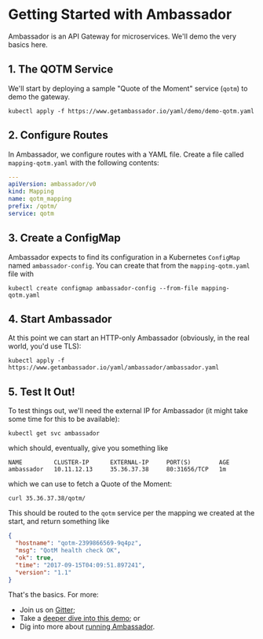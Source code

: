 # Getting Started with Ambassador

Ambassador is an API Gateway for microservices. We'll demo the very basics here.


## 1. The QOTM Service


We'll start by deploying a sample "Quote of the Moment" service (`qotm`) to demo the gateway.

```shell
kubectl apply -f https://www.getambassador.io/yaml/demo/demo-qotm.yaml
```

## 2. Configure Routes

In Ambassador, we configure routes with a YAML file. Create a file called `mapping-qotm.yaml` with the following contents:

```yaml
---
apiVersion: ambassador/v0
kind: Mapping
name: qotm_mapping
prefix: /qotm/
service: qotm
```

## 3. Create a ConfigMap

Ambassador expects to find its configuration in a Kubernetes `ConfigMap` named `ambassador-config`. You can create that from the `mapping-qotm.yaml` file with

```shell
kubectl create configmap ambassador-config --from-file mapping-qotm.yaml
```

## 4. Start Ambassador

At this point we can start an HTTP-only Ambassador (obviously, in the real world, you'd use TLS):

```shell
kubectl apply -f https://www.getambassador.io/yaml/ambassador/ambassador.yaml
```

## 5. Test It Out!

To test things out, we'll need the external IP for Ambassador (it might take some time for this to be available):

```shell
kubectl get svc ambassador
```

which should, eventually, give you something like

```
NAME         CLUSTER-IP      EXTERNAL-IP     PORT(S)        AGE
ambassador   10.11.12.13     35.36.37.38     80:31656/TCP   1m
```

which we can use to fetch a Quote of the Moment:

```shell
curl 35.36.37.38/qotm/
```

This should be routed to the `qotm` service per the mapping we created at the start, and return something like

```json
{
  "hostname": "qotm-2399866569-9q4pz",
  "msg": "QotM health check OK",
  "ok": true,
  "time": "2017-09-15T04:09:51.897241",
  "version": "1.1"
}
```

That's the basics. For more:

- Join us on [Gitter](https://gitter.im/datawire/ambassador);
- Take a [deeper dive into this demo](demo-in-detail.md); or
- Dig into more about [running Ambassador](running.md).
